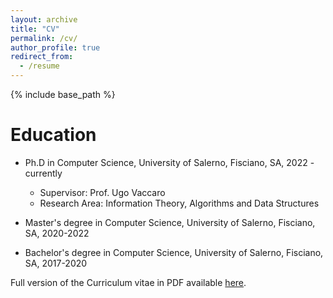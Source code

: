 ```yaml
---
layout: archive
title: "CV"
permalink: /cv/
author_profile: true
redirect_from:
  - /resume
---
```


{% include base_path %}

Education
======
* Ph.D in Computer Science, University of Salerno, Fisciano, SA, 2022 - currently
  * Supervisor: Prof. Ugo Vaccaro
  * Research Area: Information Theory, Algorithms and Data Structures

* Master's degree in Computer Science, University of Salerno, Fisciano, SA, 2020-2022
 
* Bachelor's degree in Computer Science, University of Salerno, Fisciano, SA, 2017-2020


Full version of the Curriculum vitae in PDF available [here](https://rob11001.github.io/files/cv.pdf).



